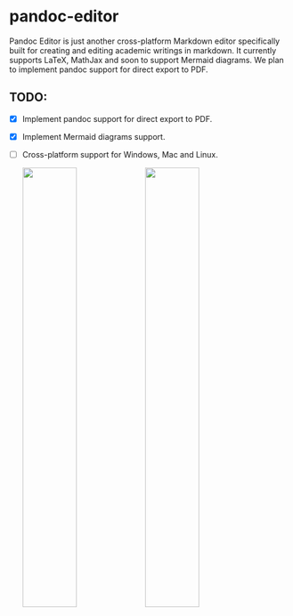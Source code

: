 # pandoc-editor

Pandoc Editor is just another cross-platform Markdown editor specifically built for creating and editing academic writings in markdown. It currently supports LaTeX, MathJax and soon to support Mermaid diagrams. 
We plan to implement pandoc support for direct export to PDF. 

## TODO:
- [x] Implement pandoc support for direct export to PDF.
- [x] Implement Mermaid diagrams support.
- [ ] Cross-platform support for Windows, Mac and Linux.


  <img src="https://github.com/user-attachments/assets/ff2565ef-9085-4458-9296-f5b405eba5eb" width="45%" />
  <img src="https://github.com/user-attachments/assets/070e6fd4-b2fa-47c9-a9f9-3543a9883599" width="45%" />
